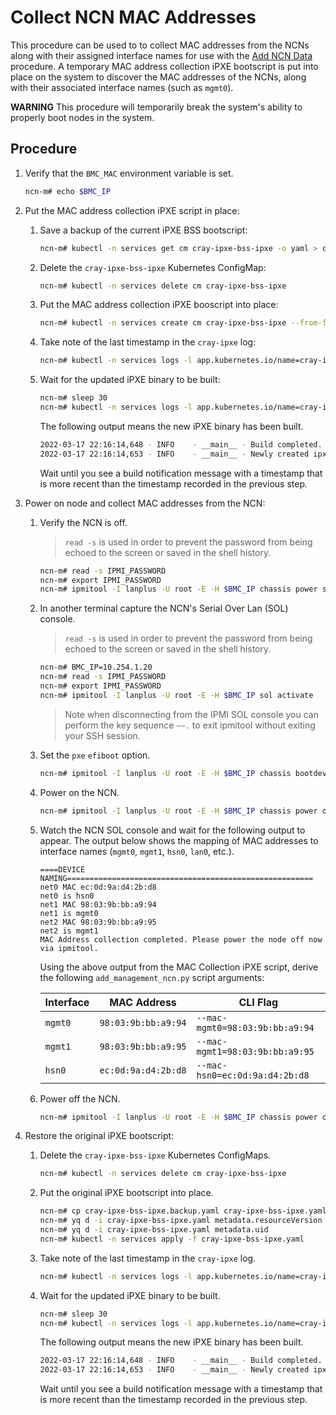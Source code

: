 # Collect NCN MAC Addresses

This procedure can be used to to collect MAC addresses from the NCNs along with their assigned interface names for use with the [Add NCN Data](Add_NCN_Data.md) procedure.
A temporary MAC address collection iPXE bootscript is put into place on the system to discover the MAC addresses of the NCNs, along with their associated interface names (such as `mgmt0`).

**WARNING** This procedure will temporarily break the system's ability to properly boot nodes in the system.

## Procedure

1. Verify that the `BMC_MAC` environment variable is set.

    ```bash
    ncn-m# echo $BMC_IP
    ```

1. Put the MAC address collection iPXE script in place:
    1. Save a backup of the current iPXE BSS bootscript:

        ```bash
        ncn-m# kubectl -n services get cm cray-ipxe-bss-ipxe -o yaml > cray-ipxe-bss-ipxe.backup.yaml
        ```

    1. Delete the `cray-ipxe-bss-ipxe` Kubernetes ConfigMap:

        ```bash
        ncn-m# kubectl -n services delete cm cray-ipxe-bss-ipxe
        ```

    1. Put the MAC address collection iPXE booscript into place:

        ```bash
        ncn-m# kubectl -n services create cm cray-ipxe-bss-ipxe --from-file=bss.ipxe=/usr/share/doc/csm/scripts/operations/node_management/Add_Remove_Replace_NCNs/mac_collection_script.ipxe
        ```

    1. Take note of the last timestamp in the `cray-ipxe` log:

        ```bash
        ncn-m# kubectl -n services logs -l app.kubernetes.io/name=cray-ipxe -c cray-ipxe
        ```

    1. Wait for the updated iPXE binary to be built:

        ```bash
        ncn-m# sleep 30
        ncn-m# kubectl -n services logs -l app.kubernetes.io/name=cray-ipxe -c cray-ipxe -f
        ```

        The following output means the new iPXE binary has been built.

        ```bash
        2022-03-17 22:16:14,648 - INFO    - __main__ - Build completed.
        2022-03-17 22:16:14,653 - INFO    - __main__ - Newly created ipxe binary created: '/shared_tftp/ipxe.efi'
        ```

        Wait until you see a build notification message with a timestamp that is more recent than the timestamp recorded in the previous step.

1. Power on node and collect MAC addresses from the NCN:
    1. Verify the NCN is off.
        > `read -s` is used in order to prevent the password from being echoed to the screen or saved in the shell history.

        ```bash
        ncn-m# read -s IPMI_PASSWORD
        ncn-m# export IPMI_PASSWORD
        ncn-m# ipmitool -I lanplus -U root -E -H $BMC_IP chassis power status
        ```

    1. In another terminal capture the NCN's Serial Over Lan (SOL) console.
        > `read -s` is used in order to prevent the password from being echoed to the screen or saved in the shell history.

        ```bash
        ncn-m# BMC_IP=10.254.1.20
        ncn-m# read -s IPMI_PASSWORD
        ncn-m# export IPMI_PASSWORD
        ncn-m# ipmitool -I lanplus -U root -E -H $BMC_IP sol activate
        ```

        > Note when disconnecting from the IPMI SOL console you can perform the key sequence `~~.` to exit ipmitool without exiting your SSH session.

    1. Set the `pxe` `efiboot` option.

        ```bash
        ncn-m# ipmitool -I lanplus -U root -E -H $BMC_IP chassis bootdev pxe options=efiboot
        ```

    1. Power on the NCN.

        ```bash
        ncn-m# ipmitool -I lanplus -U root -E -H $BMC_IP chassis power on
        ```

    1. Watch the NCN SOL console and wait for the following output to appear. The output below shows the mapping of MAC addresses to interface names (`mgmt0`, `mgmt1`, `hsn0`, `lan0`, etc.).

        ```text
        ====DEVICE NAMING=======================================================
        net0 MAC ec:0d:9a:d4:2b:d8
        net0 is hsn0
        net1 MAC 98:03:9b:bb:a9:94
        net1 is mgmt0
        net2 MAC 98:03:9b:bb:a9:95
        net2 is mgmt1
        MAC Address collection completed. Please power the node off now via ipmitool.
        ```

        Using the above output from the MAC Collection iPXE script, derive the following `add_management_ncn.py` script arguments:

        | Interface   | MAC Address         | CLI Flag
        | ----------- | ------------------- | --------
        | `mgmt0`     | `98:03:9b:bb:a9:94` | `--mac-mgmt0=98:03:9b:bb:a9:94`
        | `mgmt1`     | `98:03:9b:bb:a9:95` | `--mac-mgmt1=98:03:9b:bb:a9:95`
        | `hsn0`      | `ec:0d:9a:d4:2b:d8` | `--mac-hsn0=ec:0d:9a:d4:2b:d8`

    1. Power off the NCN.

        ```bash
        ncn-m# ipmitool -I lanplus -U root -E -H $BMC_IP chassis power off
        ```

1. Restore the original iPXE bootscript:
    1. Delete the `cray-ipxe-bss-ipxe` Kubernetes ConfigMaps.

        ```bash
        ncn-m# kubectl -n services delete cm cray-ipxe-bss-ipxe
        ```

    2. Put the original iPXE bootscript into place.

        ```bash
        ncn-m# cp cray-ipxe-bss-ipxe.backup.yaml cray-ipxe-bss-ipxe.yaml
        ncn-m# yq d -i cray-ipxe-bss-ipxe.yaml metadata.resourceVersion
        ncn-m# yq d -i cray-ipxe-bss-ipxe.yaml metadata.uid
        ncn-m# kubectl -n services apply -f cray-ipxe-bss-ipxe.yaml
        ```

    3. Take note of the last timestamp in the `cray-ipxe` log.

        ```bash
        ncn-m# kubectl -n services logs -l app.kubernetes.io/name=cray-ipxe -c cray-ipxe
        ```

    4. Wait for the updated iPXE binary to be built.

        ```bash
        ncn-m# sleep 30
        ncn-m# kubectl -n services logs -l app.kubernetes.io/name=cray-ipxe -c cray-ipxe -f
        ```

        The following output means the new iPXE binary has been built.

        ```bash
        2022-03-17 22:16:14,648 - INFO    - __main__ - Build completed.
        2022-03-17 22:16:14,653 - INFO    - __main__ - Newly created ipxe binary created: '/shared_tftp/ipxe.efi'
        ```

        Wait until you see a build notification message with a timestamp that is more recent than the timestamp recorded in the previous step.
